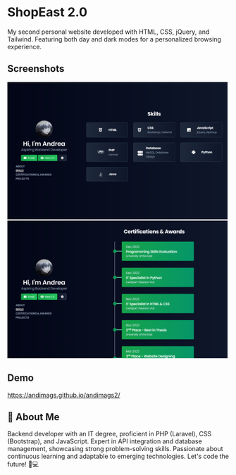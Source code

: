 # ShopEast 2.0

My second personal website developed with HTML, CSS, jQuery, and Tailwind. Featuring both day and dark modes for a personalized browsing experience.

## Screenshots

<img src="screenshot_skills.png" width="500">
<img src="screenshot_awards.png" width="500">

## Demo

https://andimags.github.io/andimags2/

## 🚀 About Me
Backend developer with an IT degree, proficient in PHP (Laravel), CSS (Bootstrap), and JavaScript. Expert in API integration and database management, showcasing strong problem-solving skills. Passionate about continuous learning and adaptable to emerging technologies. Let's code the future! 🚀💻

